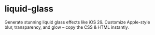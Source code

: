# liquid-glass
Generate stunning liquid glass effects like iOS 26. Customize Apple-style blur, transparency, and glow – copy the CSS &amp; HTML instantly.
